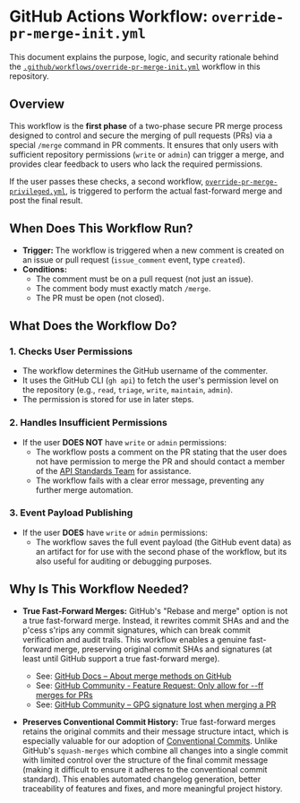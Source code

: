 # GitHub Actions Workflow: `override-pr-merge-init.yml`

This document explains the purpose, logic, and security rationale behind the [`.github/workflows/override-pr-merge-init.yml`](./.github/workflows/override-pr-merge-init.yml) workflow in this repository.

## Overview

This workflow is the **first phase** of a two-phase secure PR merge process designed to control and secure the merging of pull requests (PRs) via a special `/merge` command in PR comments. It ensures that only users with sufficient repository permissions (`write` or `admin`) can trigger a merge, and provides clear feedback to users who lack the required permissions.

If the user passes these checks, a second workflow, [`override-pr-merge-privileged.yml`](./override-pr-merge-privileged.md), is triggered to perform the actual fast-forward merge and post the final result.

## When Does This Workflow Run?

- **Trigger:** The workflow is triggered when a new comment is created on an issue or pull request (`issue_comment` event, type `created`).
- **Conditions:**
  - The comment must be on a pull request (not just an issue).
  - The comment body must exactly match `/merge`.
  - The PR must be open (not closed).

## What Does the Workflow Do?

### 1. Checks User Permissions

- The workflow determines the GitHub username of the commenter.
- It uses the GitHub CLI (`gh api`) to fetch the user's permission level on the repository (e.g., `read`, `triage`, `write`, `maintain`, `admin`).
- The permission is stored for use in later steps.

### 2. Handles Insufficient Permissions

- If the user **DOES NOT** have `write` or `admin` permissions:
  - The workflow posts a comment on the PR stating that the user does not have permission to merge the PR and should contact a member of the [API Standards Team](https://github.com/orgs/ukhsa-collaboration/teams/api-standards-team) for assistance.
  - The workflow fails with a clear error message, preventing any further merge automation.

### 3. Event Payload Publishing

- If the user **DOES** have `write` or `admin` permissions:
  - The workflow saves the full event payload (the GitHub event data) as an artifact for for use with the second phase of the workflow, but its also useful for auditing or debugging purposes.

## Why Is This Workflow Needed?

- **True Fast-Forward Merges:** GitHub's "Rebase and merge" option is not a true fast-forward merge. Instead, it rewrites commit SHAs and and the p'cess s'rips any commit signatures, which can break commit verification and audit trails. This workflow enables a genuine fast-forward merge, preserving original commit SHAs and signatures (at least until GitHub support a true fast-forward merge).
  - See: [GitHub Docs – About merge methods on GitHub](https://docs.github.com/en/repositories/configuring-branches-and-merges-in-your-repository/configuring-pull-request-merges/about-merge-methods-on-github#rebasing-and-merging-your-commits)
  - See: [GitHub Community - Feature Request: Only allow for --ff merges for PRs](https://github.com/orgs/community/discussions/4618)
  - See: [GitHub Community – GPG signature lost when merging a PR](https://github.com/orgs/community/discussions/10410)

- **Preserves Conventional Commit History:** True fast-forward merges retains the original commits and their message structure intact, which is especially valuable for our adoption of [Conventional Commits](https://www.conventionalcommits.org/). Unlike GitHub's `squash-merges` which combine all changes into a single commit with limited control over the structure of the final commit message (making it difficult to ensure it adheres to the conventional commit standard). This enables automated changelog generation, better traceability of features and fixes, and more meaningful project history.
